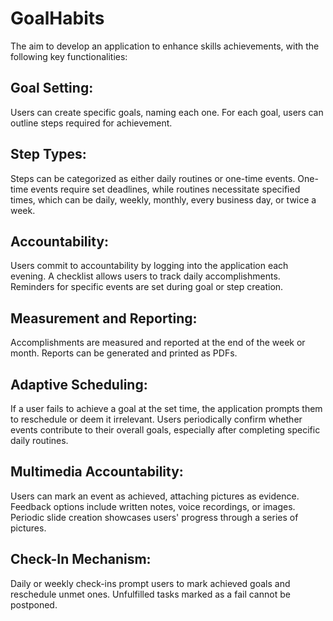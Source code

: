 # GoalHabits

The aim to develop an application to enhance skills achievements, with the following key functionalities:

## Goal Setting:

Users can create specific goals, naming each one.
For each goal, users can outline steps required for achievement.
## Step Types:

Steps can be categorized as either daily routines or one-time events.
One-time events require set deadlines, while routines necessitate specified times, which can be daily, weekly, monthly, every business day, or twice a week.
## Accountability:

Users commit to accountability by logging into the application each evening.
A checklist allows users to track daily accomplishments.
Reminders for specific events are set during goal or step creation.
## Measurement and Reporting:

Accomplishments are measured and reported at the end of the week or month.
Reports can be generated and printed as PDFs.
## Adaptive Scheduling:

If a user fails to achieve a goal at the set time, the application prompts them to reschedule or deem it irrelevant.
Users periodically confirm whether events contribute to their overall goals, especially after completing specific daily routines.
## Multimedia Accountability:

Users can mark an event as achieved, attaching pictures as evidence.
Feedback options include written notes, voice recordings, or images.
Periodic slide creation showcases users' progress through a series of pictures.
## Check-In Mechanism:

Daily or weekly check-ins prompt users to mark achieved goals and reschedule unmet ones.
Unfulfilled tasks marked as a fail cannot be postponed.
